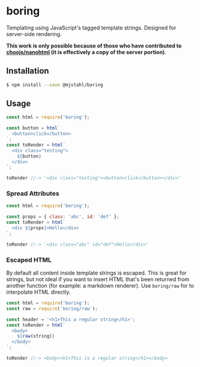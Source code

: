 # boring
Templating using JavaScript's tagged template strings. Designed for server-side
rendering.

**This work is only possible because of those who have contributed to [choojs/nanohtml](https://github.com/choojs/nanohtml) (it is effectively a copy of the server portion)**.

## Installation
```sh
$ npm install --save @mjstahl/boring
```

## Usage
```js
const html = require('boring');

const button = html`
  <button>click</button>
`;
const toRender = html`
  <div class="testing">
    ${button}
  </div>
`;

toRender //-> '<div class="testing"><button>click</button></div>'
```

### Spread Attributes
```js
const html = require('boring');

const props = { class: 'abc', id: 'def' };
const toRender = html`
  <div ${props}>Hello</div>
`;

toRender //-> '<div class="abc" id="def">Hello</div>'
```

### Escaped HTML
By default all content inside template strings is escaped. This is great for
strings, but not ideal if you want to insert HTML that's been returned from
another function (for example: a markdown renderer). Use `boring/raw` for to
interpolate HTML directly.

```js
const html = require('boring');
const raw = require('boring/raw');

const header = '<h1>This a regular string</h1>';
const toRender = html`
  <body>
    ${raw(string)}
  </body>
`;

toRender //-> <body><h1>This is a regular string</h1></body>
```
